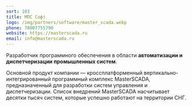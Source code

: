 ```yaml
---
sort: 103
title: МПС Софт
logo: /img/partners/software/master_scada.webp
phone: 78007755790
website: https://masterscada.ru
email: info@masterscada.ru
---
```


Разработчик программного обеспечения в области **автоматизации и диспетчеризации промышленных систем**.


Основной продукт компании — кроссплатформенный вертикально-интегрированный программный комплекс MasterSCADA, предназначенный для разработки систем управления и диспетчеризации. Список внедрений MasterSCADA насчитывает десятки тысяч систем, которые успешно работают на территории СНГ.

